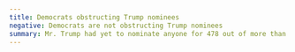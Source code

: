 ```yaml
---
title: Democrats obstructing Trump nominees
negative: Democrats are not obstructing Trump nominees
summary: Mr. Trump had yet to nominate anyone for 478 out of more than 533 crucial appointments…
---
```

